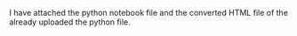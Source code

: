 I have attached the python notebook file and the converted HTML file of the already uploaded the python file.

